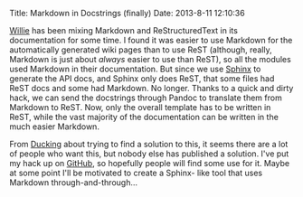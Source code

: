 Title: Markdown in Docstrings (finally)
Date: 2013-8-11 12:10:36

[Willie](http://willie.dftba.net) has been mixing Markdown and ReStructuredText
in its documentation for some time. I found it was easier to use Markdown for
the automatically generated wiki pages than to use ReST (although, really,
Markdown is just about *always* easier to use than ReST), so all the modules
used Markdown in their documentation. But since we use
[Sphinx](http://sphinx-doc.org/) to generate the API docs, and Sphinx only does
ReST, that some files had ReST docs and some had Markdown. No longer. Thanks to
a quick and dirty hack, we can send the docstrings through Pandoc to translate
them from Markdown to ReST. Now, only the overall template has to be written in
ReST, while the vast majority of the documentation can be written in the much
easier Markdown.

From [Ducking](http://duckduckgo.com) about trying to find a solution to this,
it seems there are a lot of people who want this, but nobody else has published
a solution. I've put my hack up on
[GitHub](https://github.com/embolalia/Sphinx-Pandoc), so hopefully people will
find some use for it. Maybe at some point I'll be motivated to create a Sphinx-
like tool that uses Markdown through-and-through…